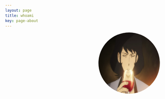 ```yaml
---
layout: page
title: whoami
key: page-about
---
```


<div name="tryhackme"> 
 <script src="https://tryhackme.com/badge/519455"> </script>

  <!-- Right alignment! -->
  <img align="right" width="200" height="200" src="assets/goemon.png" style="border-radius: 50%">
  
</div>
